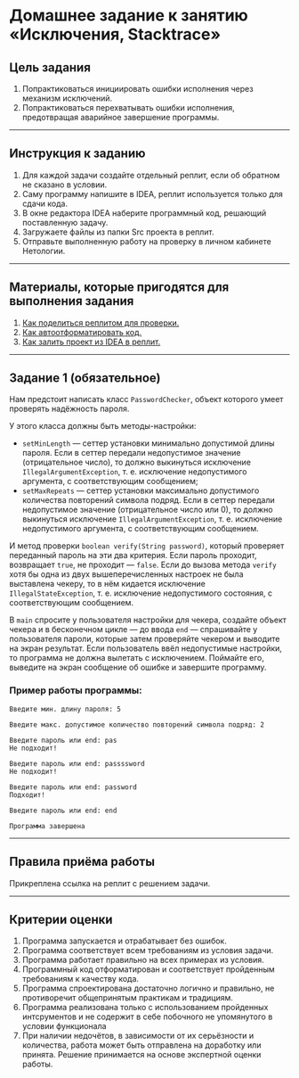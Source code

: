 # Домашнее задание к занятию «Исключения, Stacktrace»

## Цель задания

1. Попрактиковаться инициировать ошибки исполнения через механизм исключений.
2. Попрактиковаться перехватывать ошибки исполнения, предотвращая аварийное завершение программы.

------

## Инструкция к заданию

1. Для каждой задачи создайте отдельный реплит, если об обратном не сказано в условии.
1. Саму программу напишите в IDEA, реплит используется только для сдачи кода.
3. В окне редактора IDEA наберите программный код, решающий поставленную задачу.
5. Загружаете файлы из папки Src проекта в реплит.
6. Отправьте выполненную работу на проверку в личном кабинете Нетологии.

------

## Материалы, которые пригодятся для выполнения задания

1. [Как поделиться реплитом для проверки.](https://github.com/netology-code/java-homeworks/blob/java-43/QA_ReplitShare.md)
2. [Как автоотформатировать код.](https://github.com/netology-code/java-homeworks/blob/java-43/QA_Format.md)
3. [Как залить проект из IDEA в реплит.](https://github.com/netology-code/java-homeworks/blob/java-43/QA_ReplitUpload.md)

------

## Задание 1 (обязательное)

Нам предстоит написать класс `PasswordChecker`, объект которого умеет проверять надёжность пароля.

У этого класса должны быть методы-настройки:

* `setMinLength` — сеттер установки минимально допустимой длины пароля. Если в сеттер передали недопустимое значение (отрицательное число), то должно выкинуться исключение `IllegalArgumentException`, т. е. исключение недопустимого аргумента, с соответствующим сообщением;
* `setMaxRepeats` — сеттер установки максимально допустимого количества повторений символа подряд. Если в сеттер передали недопустимое значение (отрицательное число или 0), то должно выкинуться исключение `IllegalArgumentException`, т. е. исключение недопустимого аргумента, с соответствующим сообщением.

И метод проверки `boolean verify(String password)`, который проверяет переданный пароль на эти два критерия. Если пароль проходит, возвращает `true`, не проходит — `false`.
Если до вызова метода `verify` хотя бы одна из двух вышеперечисленных настроек не была выставлена чекеру, то в нём кидается исключение `IllegalStateException`, т. е. исключение недопустимого состояния, с соответствующим сообщением.

В `main` спросите у пользователя настройки для чекера, создайте объект чекера и в бесконечном цикле — до ввода `end` — спрашивайте у пользователя пароли, которые затем проверяйте чекером и выводите на экран результат.
Если пользователь ввёл недопустимые настройки, то программа не должна вылетать с исключением. Поймайте его, выведите на экран сообщение об ошибке и завершите программу.

### Пример работы программы:

```text
Введите мин. длину пароля: 5

Введите макс. допустимое количество повторений символа подряд: 2

Введите пароль или end: pas
Не подходит!

Введите пароль или end: passssword
Не подходит!

Введите пароль или end: password
Подходит!

Введите пароль или end: end

Программа завершена
```

------

## Правила приёма работы

Прикреплена ссылка на реплит с решением задачи.

------

## Критерии оценки

1. Программа запускается и отрабатывает без ошибок.
2. Программа соответствует всем требованиям из условия задачи.
3. Программа работает правильно на всех примерах из условия.
4. Программный код отформатирован и соответствует пройденным требованиям к качеству кода.
5. Программа спроектирована достаточно логично и правильно, не противоречит общепринятым практикам и традициям.
6. Программа реализована только с использованием пройденных интсрументов и не содержит в себе побочного не упомянутого в условии функционала
7. При наличии недочётов, в зависимости от их серьёзности и количества, работа может быть отправлена на доработку или принята. Решение принимается на основе экспертной оценки работы.


